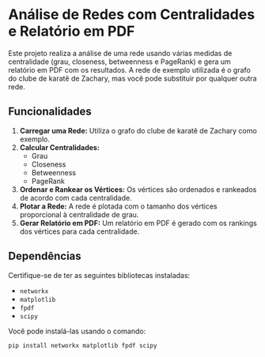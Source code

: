 # Análise de Redes com Centralidades e Relatório em PDF

Este projeto realiza a análise de uma rede usando várias medidas de centralidade (grau, closeness, betweenness e PageRank) e gera um relatório em PDF com os resultados. A rede de exemplo utilizada é o grafo do clube de karatê de Zachary, mas você pode substituir por qualquer outra rede.

## Funcionalidades

1. **Carregar uma Rede:** Utiliza o grafo do clube de karatê de Zachary como exemplo.
2. **Calcular Centralidades:**
    - Grau
    - Closeness
    - Betweenness
    - PageRank
3. **Ordenar e Rankear os Vértices:** Os vértices são ordenados e rankeados de acordo com cada centralidade.
4. **Plotar a Rede:** A rede é plotada com o tamanho dos vértices proporcional à centralidade de grau.
5. **Gerar Relatório em PDF:** Um relatório em PDF é gerado com os rankings dos vértices para cada centralidade.

## Dependências

Certifique-se de ter as seguintes bibliotecas instaladas:

- `networkx`
- `matplotlib`
- `fpdf`
- `scipy`

Você pode instalá-las usando o comando:

```sh
pip install networkx matplotlib fpdf scipy
